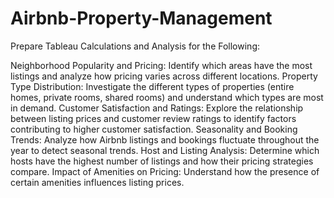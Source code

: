 # Airbnb-Property-Management

Prepare Tableau Calculations and Analysis for the Following:

Neighborhood Popularity and Pricing: Identify which areas have the most listings and analyze how pricing varies across different locations.
Property Type Distribution: Investigate the different types of properties (entire homes, private rooms, shared rooms) and understand which types are most in demand.
Customer Satisfaction and Ratings: Explore the relationship between listing prices and customer review ratings to identify factors contributing to higher customer satisfaction.
Seasonality and Booking Trends: Analyze how Airbnb listings and bookings fluctuate throughout the year to detect seasonal trends.
Host and Listing Analysis: Determine which hosts have the highest number of listings and how their pricing strategies compare.
Impact of Amenities on Pricing: Understand how the presence of certain amenities influences listing prices.
